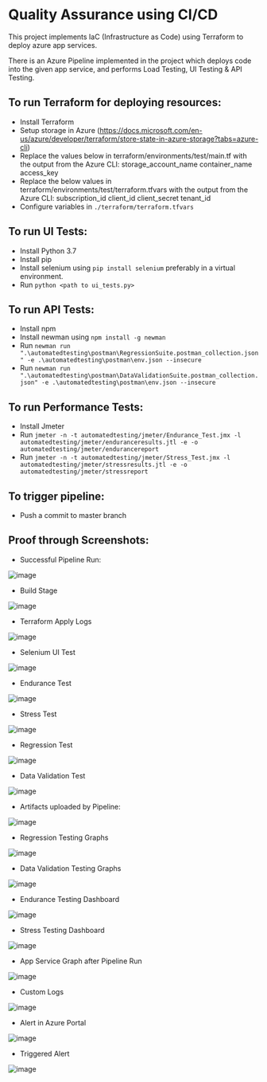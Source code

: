 # Quality Assurance using CI/CD



This project implements IaC (Infrastructure as Code) using Terraform to deploy azure app services.

There is an Azure Pipeline implemented in the project which deploys code into the given app service, and performs Load Testing, UI Testing & API Testing.


## To run Terraform for deploying resources:
- Install Terraform
- Setup storage in Azure (https://docs.microsoft.com/en-us/azure/developer/terraform/store-state-in-azure-storage?tabs=azure-cli)
- Replace the values below in terraform/environments/test/main.tf with the output from the Azure CLI:
    storage_account_name
    container_name
    access_key
- Replace the below values in terraform/environments/test/terraform.tfvars with the output from the Azure CLI:
    subscription_id
    client_id
    client_secret
    tenant_id
- Configure variables in `./terraform/terraform.tfvars`

## To run UI Tests:
- Install Python 3.7
- Install pip
- Install selenium using `pip install selenium` preferably in a virtual environment.
- Run `python <path to ui_tests.py>`


## To run API Tests:
- Install npm
- Install newman using `npm install -g newman`
- Run `newman run ".\automatedtesting\postman\RegressionSuite.postman_collection.json" -e .\automatedtesting\postman\env.json --insecure`
- Run `newman run ".\automatedtesting\postman\DataValidationSuite.postman_collection.json" -e .\automatedtesting\postman\env.json --insecure`

## To run Performance Tests:
- Install Jmeter
- Run `jmeter -n -t automatedtesting/jmeter/Endurance_Test.jmx -l automatedtesting/jmeter/enduranceresults.jtl -e -o automatedtesting/jmeter/endurancereport`
- Run `jmeter -n -t automatedtesting/jmeter/Stress_Test.jmx -l automatedtesting/jmeter/stressresults.jtl -e -o automatedtesting/jmeter/stressreport`

## To trigger pipeline:
- Push a commit to master branch

## Proof through Screenshots:

- Successful Pipeline Run:

![image](./screenshots/Pipeline_Run_Overview.PNG)

- Build Stage

![image](./screenshots/Build_Stage_Overview.PNG)

- Terraform Apply Logs

![image](./screenshots/Terraform_Apply_Logs_Pipeline.PNG)

- Selenium UI Test

![image](./screenshots/Selenium_Logs_Pipeline.PNG)

- Endurance Test

![image](./screenshots/Endurance_Test_Logs_Pipeline.PNG)

- Stress Test

![image](./screenshots/Stress_Test_Logs_Pipeline.PNG)

- Regression Test

![image](./screenshots/Regression_API_Testing_Logs_Pipeline.PNG)

- Data Validation Test

![image](./screenshots/Data_Validation_API_Testing_Logs_Pipeline.PNG)

- Artifacts uploaded by Pipeline:

![image](./screenshots/Artifacts_Pipeline.PNG)

- Regression Testing Graphs

![image](./screenshots/Regression_API_Testing_Graphs.PNG)

- Data Validation Testing Graphs

![image](./screenshots/Data_Validation_API_Testing_Graphs.PNG)

- Endurance Testing Dashboard

![image](./screenshots/Endurance_Test_Report_From_Artifact.PNG)

- Stress Testing Dashboard

![image](./screenshots/Stress_Test_Report_From_Artifact.PNG)

- App Service Graph after Pipeline Run

![image](./screenshots/App_Service_Graphs.PNG)

- Custom Logs

![image](./screenshots/Custom_Logs.PNG)

- Alert in Azure Portal

![image](./screenshots/Alert_in_Portal.PNG)

- Triggered Alert

![image](./screenshots/Triggered_Alert.PNG)
